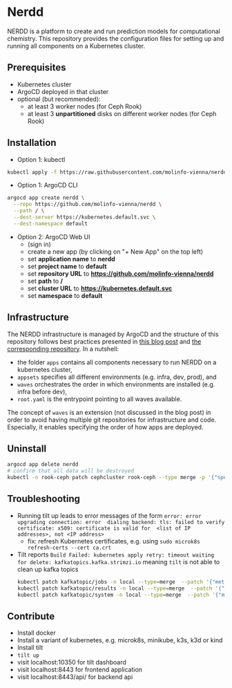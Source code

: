 # Nerdd

NERDD is a platform to create and run prediction models for computational chemistry. This repository 
provides the configuration files for setting up and running all components on a Kubernetes cluster.

## Prerequisites

* Kubernetes cluster
* ArgoCD deployed in that cluster
* optional (but recommended): 
  * at least 3 worker nodes (for Ceph Rook)
  * at least 3 **unpartitioned** disks on different worker nodes (for Ceph Rook)

## Installation

* Option 1: kubectl
```sh
kubectl apply -f https://raw.githubusercontent.com/molinfo-vienna/nerdd/refs/heads/main/root.yaml
```

* Option 1: ArgoCD CLI
```sh
argocd app create nerdd \
  --repo https://github.com/molinfo-vienna/nerdd \
  --path / \
  --dest-server https://kubernetes.default.svc \
  --dest-namespace default
```

* Option 2: ArgoCD Web UI
  * (sign in)
  * create a new app (by clicking on "+ New App" on the top left)
  * set **application name** to **nerdd**
  * set **project name** to **default**
  * set **repository URL** to **https://github.com/molinfo-vienna/nerdd**
  * set **path** to **/**
  * set **cluster URL** to **https://kubernetes.default.svc**
  * set **namespace** to **default**


## Infrastructure

The NERDD infrastructure is managed by ArgoCD and the structure of this repository follows best 
practices presented in [this blog post](https://codefresh.io/blog/how-to-structure-your-argo-cd-repositories-using-application-sets/) and 
[the corresponding repository](https://github.com/kostis-codefresh/many-appsets-demo/tree/main). In 
a nutshell:
* the folder `apps` contains all components necessary to run NERDD on a kubernetes cluster,
* `appsets` specifies all different environments (e.g. infra, dev, prod), and
* `waves` orchestrates the order in which environments are installed (e.g. infra before dev),
* `root.yaml` is the entrypoint pointing to all waves available.

The concept of `waves` is an extension (not discussed in the blog post) in order to avoid having 
multiple git repositories for infrastructure and code. Especially, it enables specifying the order 
of how apps are deployed.

## Uninstall

```sh
argocd app delete nerdd
# confirm that all data will be destroyed
kubectl -n rook-ceph patch cephcluster rook-ceph --type merge -p '{"spec":{"cleanupPolicy":{"confirmation":"yes-really-destroy-data"}}}'
```

## Troubleshooting

* Running tilt up leads to error messages of the form ```error: error upgrading connection: error 
dialing backend: tls: failed to verify certificate: x509: certificate is valid for 
<list of IP addresses>, not <IP address>```
  * fix: refresh Kubernetes certificates, e.g. using ```sudo microk8s refresh-certs --cert ca.crt```
* Tilt reports `Build Failed: kubernetes apply retry: timeout waiting for delete: kafkatopics.kafka.strimzi.io` meaning `tilt` is not able to clean up kafka topics
  ```bash
  kubectl patch kafkatopic/jobs -n local --type=merge  --patch '{"metadata":{"finalizers":[]}}'
  kubectl patch kafkatopic/results -n local --type=merge  --patch '{"metadata":{"finalizers":[]}}'
  kubectl patch kafkatopic/system -n local --type=merge  --patch '{"metadata":{"finalizers":[]}}'
  ```

## Contribute

* Install docker
* Install a variant of kubernetes, e.g. microk8s, minikube, k3s, k3d or kind
* Install tilt
* `tilt up`
* visit localhost:10350 for tilt dashboard
* visit localhost:8443 for frontend application
* visit localhost:8443/api/ for backend api